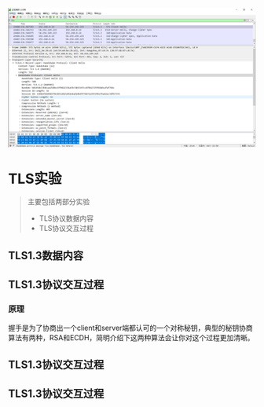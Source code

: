 ![](image/2021-06-17-14-34-10.png)


# TLS实验

> 主要包括两部分实验
> * TLS协议数据内容
> * TLS协议交互过程


## TLS1.3数据内容


## TLS1.3协议交互过程

### 原理
握手是为了协商出一个client和server端都认可的一个对称秘钥，典型的秘钥协商算法有两种，RSA和ECDH，简明介绍下这两种算法会让你对这个过程更加清晰。


## TLS1.3协议交互过程

### 

## TLS1.3协议交互过程